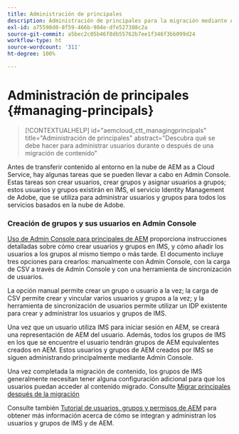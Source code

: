 ```yaml
---
title: Administración de principales
description: Administración de principales para la migración mediante Admin Console
exl-id: a75598d0-8f59-466b-984e-dfe527388c2a
source-git-commit: a5bec2c05b46f8db55762b7ee1f346f3bb099d24
workflow-type: ht
source-wordcount: '311'
ht-degree: 100%

---
```


# Administración de principales {#managing-principals}

>[!CONTEXTUALHELP]
>id="aemcloud_ctt_managingprincipals"
>title="Administración de principales"
>abstract="Descubra qué se debe hacer para administrar usuarios durante o después de una migración de contenido"

Antes de transferir contenido al entorno en la nube de AEM as a Cloud Service, hay algunas tareas que se pueden llevar a cabo en Admin Console.  Estas tareas son crear usuarios, crear grupos y asignar usuarios a grupos; estos usuarios y grupos existirán en IMS, el servicio Identity Management de Adobe, que se utiliza para administrar usuarios y grupos para todos los servicios basados en la nube de Adobe.

### Creación de grupos y sus usuarios en Admin Console

[Uso de Admin Console para principales de AEM](https://experienceleague.adobe.com/es/docs/experience-manager-cloud-service/content/security/ims-support#how-to-set-up) proporciona instrucciones detalladas sobre cómo crear usuarios y grupos en IMS, y cómo añadir los usuarios a los grupos al mismo tiempo o más tarde.  El documento incluye tres opciones para crearlos: manualmente con Admin Console, con la carga de CSV a través de Admin Console y con una herramienta de sincronización de usuarios.

La opción manual permite crear un grupo o usuario a la vez; la carga de CSV permite crear y vincular varios usuarios y grupos a la vez; y la herramienta de sincronización de usuarios permite utilizar un IDP existente para crear y administrar los usuarios y grupos de IMS.

Una vez que un usuario utiliza IMS para iniciar sesión en AEM, se creará una representación de AEM del usuario.  Además, todos los grupos de IMS en los que se encuentre el usuario tendrán grupos de AEM equivalentes creados en AEM.  Estos usuarios y grupos de AEM creados por IMS se siguen administrando principalmente mediante Admin Console.

Una vez completada la migración de contenido, los grupos de IMS generalmente necesitan tener alguna configuración adicional para que los usuarios puedan acceder al contenido migrado.  Consulte [Migrar principales después de la migración](/help/journey-migration/managing-principals-after-migration.md)

Consulte también [Tutorial de usuarios, grupos y permisos de AEM](https://experienceleague.adobe.com/es/docs/experience-manager-learn/cloud-service/accessing/aem-users-groups-and-permissions) para obtener más información acerca de cómo se integran y administran los usuarios y grupos de IMS y de AEM.
